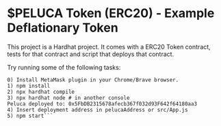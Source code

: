 # $PELUCA Token (ERC20) - Example Deflationary Token

This project is a Hardhat project. It comes with a ERC20 Token contract, tests for that contract and script that deploys that contract.

Try running some of the following tasks:

```shell
0) Install MetaMask plugin in your Chrome/Brave browser.
1) npm install
2) npx hardhat compile
3) npx hardhat node # in another console
Peluca deployed to: 0x5FbDB2315678afecb367f032d93F642f64180aa3
4) Insert deployment address in pelucaAddress or src/App.js
5) npm start```
